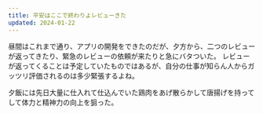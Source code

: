 ```yaml
---
title: 平安はここで終わりよレビューきた
updated: 2024-01-22
---
```


昼間はこれまで通り、アプリの開発をできたのだが、夕方から、二つのレビューが返ってきたり、緊急のレビューの依頼が来たりと急にバタついた。
レビューが返ってくることは予定していたものではあるが、自分の仕事が知らん人からガッツリ評価されるのは多少緊張するよね。

夕飯には先日大量に仕入れて仕込んでいた鶏肉をあげ散らかして唐揚げを持ってして体力と精神力の向上を狙った。
